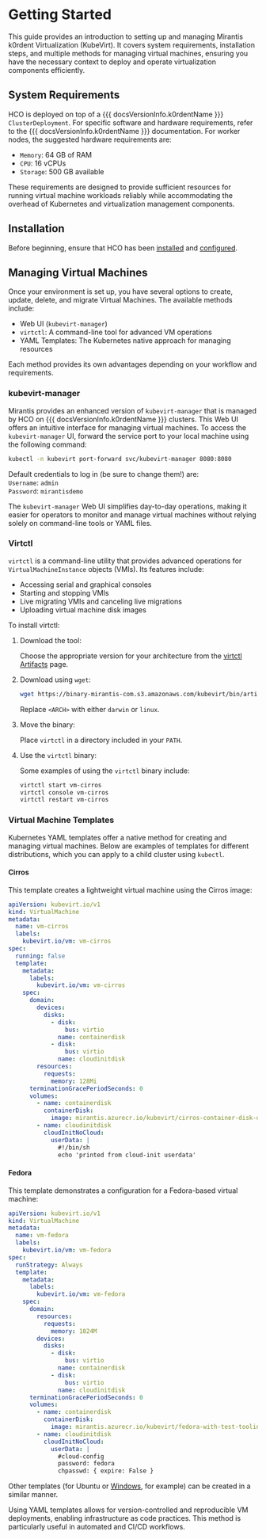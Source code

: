 # Getting Started

This guide provides an introduction to setting up and managing Mirantis k0rdent Virtualization (KubeVirt). It covers system requirements, installation steps, and multiple methods for managing virtual machines, ensuring you have the necessary context to deploy and operate virtualization components efficiently.

## System Requirements

HCO is deployed on top of a {{{ docsVersionInfo.k0rdentName }}} `ClusterDeployment`. For specific software and hardware requirements, refer to the {{{ docsVersionInfo.k0rdentName }}} documentation. For worker nodes, the suggested hardware requirements are:

- `Memory`: 64 GB of RAM  
- `CPU`: 16 vCPUs  
- `Storage`: 500 GB available

These requirements are designed to provide sufficient resources for running virtual machine workloads reliably while accommodating the overhead of Kubernetes and virtualization management components.

## Installation

Before beginning, ensure that HCO has been [installed](./mkvirt-install.md) and [configured](./configuration.md).

## Managing Virtual Machines

Once your environment is set up, you have several options to create, update, delete, and migrate Virtual Machines. The available methods include:

- Web UI (`kubevirt-manager`)
- `virtctl`: A command-line tool for advanced VM operations
- YAML Templates: The Kubernetes native approach for managing resources

Each method provides its own advantages depending on your workflow and requirements.

### kubevirt-manager

Mirantis provides an enhanced version of `kubevirt-manager` that is managed by HCO on {{{ docsVersionInfo.k0rdentName }}} clusters. This Web UI offers an intuitive interface for managing virtual machines. To access the `kubevirt-manager` UI, forward the service port to your local machine using the following command:

```bash
kubectl -n kubevirt port-forward svc/kubevirt-manager 8080:8080
```

Default credentials to log in (be sure to change them!) are:  
`Username`: `admin`  
`Password`: `mirantisdemo`

The `kubevirt-manager` Web UI simplifies day-to-day operations, making it easier for operators to monitor and manage virtual machines without relying solely on command-line tools or YAML files.

### Virtctl

`virtctl` is a command-line utility that provides advanced operations for `VirtualMachineInstance` objects (VMIs). Its features include:

- Accessing serial and graphical consoles
- Starting and stopping VMIs
- Live migrating VMIs and canceling live migrations
- Uploading virtual machine disk images

To install virtctl:

1. Download the tool:

    Choose the appropriate version for your architecture from the [virtctl Artifacts](https://binary.mirantis.com/?prefix=kubevirt/bin/artifacts) page.

2. Download using `wget`:

    ```bash
    wget https://binary-mirantis-com.s3.amazonaws.com/kubevirt/bin/artifacts/virtctl-1.3.1-20240911005512-<ARCH>-amd64 -O virtctl
    ```
    Replace `<ARCH>` with either `darwin` or `linux`.

3. Move the binary:

    Place `virtctl` in a directory included in your `PATH`.

4. Use the `virtctl` binary:

    Some examples of using the `virtctl` binary include:

    ```bash
    virtctl start vm-cirros
    virtctl console vm-cirros
    virtctl restart vm-cirros
    ```

### Virtual Machine Templates

Kubernetes YAML templates offer a native method for creating and managing virtual machines. Below are examples of templates for different distributions, which you can apply to a child cluster using `kubectl`.

#### Cirros

This template creates a lightweight virtual machine using the Cirros image:

```yaml
apiVersion: kubevirt.io/v1
kind: VirtualMachine
metadata:
  name: vm-cirros
  labels:
    kubevirt.io/vm: vm-cirros
spec:
  running: false
  template:
    metadata:
      labels:
        kubevirt.io/vm: vm-cirros
    spec:
      domain:
        devices:
          disks:
            - disk:
                bus: virtio
              name: containerdisk
            - disk:
                bus: virtio
              name: cloudinitdisk
        resources:
          requests:
            memory: 128Mi
      terminationGracePeriodSeconds: 0
      volumes:
        - name: containerdisk
          containerDisk:
            image: mirantis.azurecr.io/kubevirt/cirros-container-disk-demo:1.3.0-alpha.0-20240516192211
        - name: cloudinitdisk
          cloudInitNoCloud:
            userData: |
              #!/bin/sh
              echo 'printed from cloud-init userdata'
```

#### Fedora

This template demonstrates a configuration for a Fedora-based virtual machine:

```yaml
apiVersion: kubevirt.io/v1
kind: VirtualMachine
metadata:
  name: vm-fedora
  labels:
    kubevirt.io/vm: vm-fedora
spec:
  runStrategy: Always
  template:
    metadata:
      labels:
        kubevirt.io/vm: vm-fedora
    spec:
      domain:
        resources:
          requests:
            memory: 1024M
        devices:
          disks:
            - disk:
                bus: virtio
              name: containerdisk
            - disk:
                bus: virtio
              name: cloudinitdisk
      terminationGracePeriodSeconds: 0
      volumes:
        - name: containerdisk
          containerDisk:
            image: mirantis.azurecr.io/kubevirt/fedora-with-test-tooling-container-disk:1.3.1-20241030114153
        - name: cloudinitdisk
          cloudInitNoCloud:
            userData: |
              #cloud-config
              password: fedora
              chpasswd: { expire: False }
```

Other templates (for Ubuntu or [Windows](mkvirt-windows.md), for example) can be created in a similar manner.

Using YAML templates allows for version-controlled and reproducible VM deployments, enabling infrastructure as code practices. This method is particularly useful in automated and CI/CD workflows.
